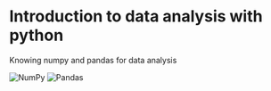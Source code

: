 # Introduction to data analysis with python
Knowing numpy and pandas for data analysis

![NumPy](https://shields.io/badge/-NumPy-013243?logo=numpy&logocolor=white&style=plastic)
![Pandas](https://shields.io/badge/-Pandas-150458?logo=pandas&logocolor=white&style=plastic)
